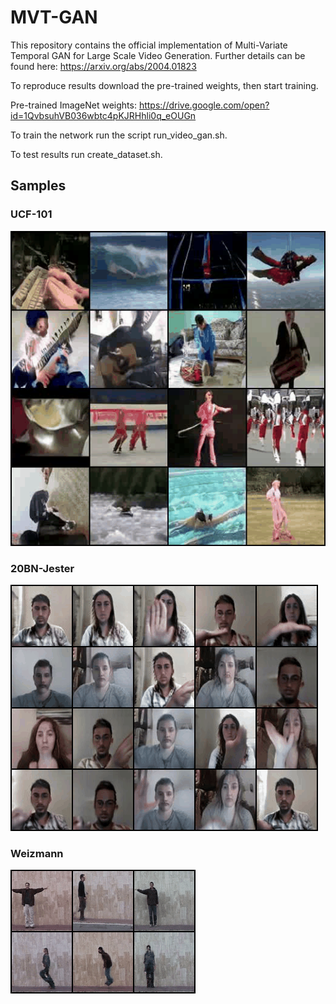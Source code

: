 # MVT-GAN

This repository contains the official implementation of Multi-Variate Temporal GAN for Large Scale Video Generation. Further details can be found here: https://arxiv.org/abs/2004.01823

To reproduce results download the pre-trained weights, then start training.

Pre-trained ImageNet weights: https://drive.google.com/open?id=1QvbsuhVB036wbtc4pKJRHhli0q_eOUGn

To train the network run the script run_video_gan.sh.

To test results run create_dataset.sh.

## Samples

### UCF-101
![](demos/ucf.gif) 

### 20BN-Jester
![](demos/jester_video.gif)

### Weizmann
![](demos/weiz_video.gif)
